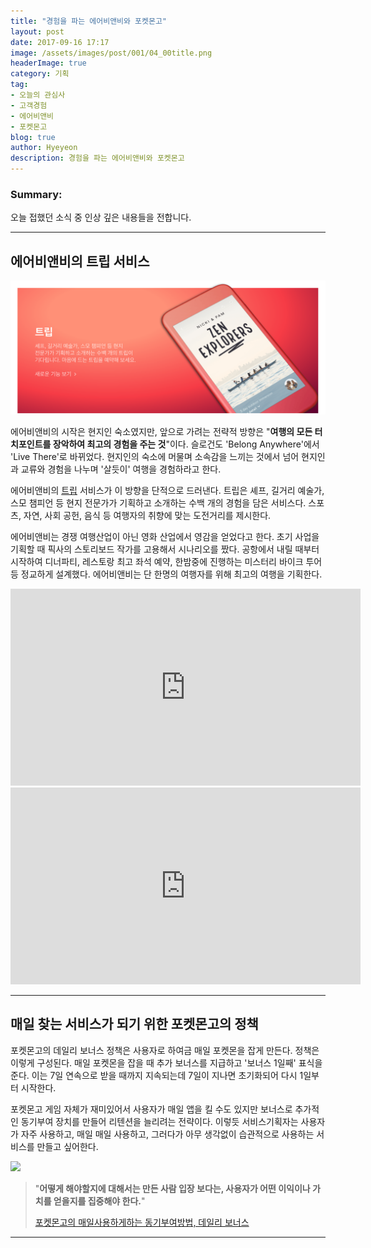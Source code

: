 ```yaml
---
title: "경험을 파는 에어비앤비와 포켓몬고"
layout: post
date: 2017-09-16 17:17
image: /assets/images/post/001/04_00title.png
headerImage: true
category: 기획
tag:
- 오늘의 관심사
- 고객경험
- 에어비앤비
- 포켓몬고
blog: true
author: Hyeyeon
description: 경험을 파는 에어비앤비와 포켓몬고
---
```


### Summary:

오늘 접했던 소식 중 인상 깊은 내용들을 전합니다.

---

## 에어비앤비의 트립 서비스

![](/assets/images/post/002/172_01.png)

에어비앤비의 시작은 현지인 숙소였지만, 앞으로 가려는 전략적 방향은 "**여행의 모든 터치포인트를 장악하여 최고의 경험을 주는 것**"이다. 슬로건도 'Belong Anywhere'에서 'Live There'로 바뀌었다. 현지인의 숙소에 머물며 소속감을 느끼는 것에서 넘어 현지인과 교류와 경험을 나누며 '살듯이' 여행을 경험하라고 한다.

에어비앤비의 [트립](https://www.airbnb.co.kr/new) 서비스가 이 방향을 단적으로 드러낸다. 트립은 셰프, 길거리 예술가, 스모 챔피언 등 현지 전문가가 기획하고 소개하는 수백 개의 경험을 담은 서비스다. 스포츠, 자연, 사회 공헌, 음식 등 여행자의 취향에 맞는 도전거리를 제시한다.

에어비앤비는 경쟁 여행산업이 아닌 영화 산업에서 영감을 얻었다고 한다. 초기 사업을 기획할 때 픽사의 스토리보드 작가를 고용해서 시나리오를 짰다. 공항에서 내릴 때부터 시작하여 디너파티, 레스토랑 최고 좌석 예약, 한밤중에 진행하는 미스터리 바이크 투어 등 정교하게 설계했다. 에어비앤비는 단 한명의 여행자를 위해 최고의 여행을 기획한다.

<iframe width="560" height="315" src="https://www.youtube.com/embed/yZc1D68BkfU?rel=0" frameborder="0" allowfullscreen></iframe>

<iframe width="560" height="315" src="https://www.youtube.com/embed/JaDcAs50rSM?rel=0" frameborder="0" allowfullscreen></iframe>

<br>

---

## 매일 찾는 서비스가 되기 위한 포켓몬고의 정책

포켓몬고의 데일리 보너스 정책은 사용자로 하여금 매일 포켓몬을 잡게 만든다. 정책은 이렇게 구성된다. 매일 포켓몬을 잡을 때 추가 보너스를 지급하고 '보너스 1일째' 표식을 준다. 이는 7일 연속으로 받을 때까지 지속되는데 7일이 지나면 초기화되어 다시 1일부터 시작한다.

포켓몬고 게임 자체가 재미있어서 사용자가 매일 앱을 킬 수도 있지만 보너스로 추가적인 동기부여 장치를 만들어 리텐션을 늘리려는 전략이다. 이렇듯 서비스기획자는 사용자가 자주 사용하고, 매일 매일 사용하고, 그러다가 아무 생각없이 습관적으로 사용하는 서비스를 만들고 싶어한다.

![](https://c.slashgear.com/wp-content/uploads/2016/11/streaky.jpg)

> "**어떻게 해야할지에 대해서는 만든 사람 입장 보다는, 사용자가 어떤 이익이나 가치를 얻을지를 집중해야 한다.**"
>
> [포켓몬고의 매일사용하게하는 동기부여방법, 데일리 보너스](http://dobiho.com/?p=12134)

---
